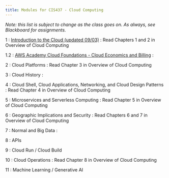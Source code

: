 ```yaml
---
title: Modules for CIS437 - Cloud Computing
---
```


*Note: this list is subject to change as the class goes on.  As always, see Blackboard for assignments.*

1
: [Introduction to the Cloud (updated 09/03)](/gvsu-cis437/assets/slides/CIS437-1-Introduction.pdf)
  : Read Chapters 1 and 2 in Overview of Cloud Computing

1.2
: [AWS Academy Cloud Foundations - Cloud Economics and Billing](/gvsu-cis437/assets/slides/CIS437-1.2-AWS-AcademyCloudFoundations-Module-02.pdf)
  :

2
: Cloud Platforms
  : Read Chapter 3 in Overview of Cloud Computing

3 
: Cloud History
  :

4
: Cloud Shell, Cloud Applications, Networking, and Cloud Design Patterns
  : Read Chapter 4 in Overview of Cloud Computing

5
: Microservices and Serverless Computing
  : Read Chapter 5 in Overview of Cloud Computing

6
: Geographic Implications and Security
  : Read Chapters 6 and 7 in Overview of Cloud Computing

7
: Normal and Big Data
  : 

8
: APIs

9
: Cloud Run / Cloud Build

10
: Cloud Operations
  : Read Chapter 8 in Overview of Cloud Computing

11
: Machine Learning / Generative AI
